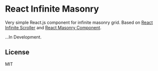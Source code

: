 # React Infinite Masonry

Very simple React.js component for infinite masonry grid. Based on [React Infinite Scroller](https://github.com/CassetteRocks/react-infinite-scroller) and [React Masonry Component](https://github.com/eiriklv/react-masonry-component).

...In Development.

## License

MIT
